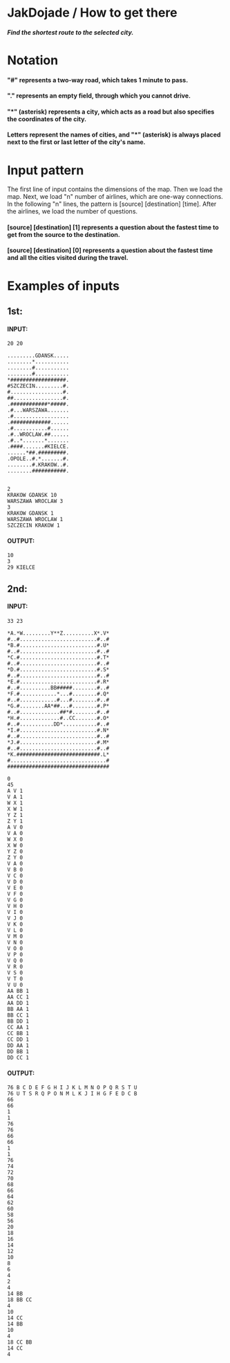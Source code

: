 
# JakDojade / How to get there

##### Find the shortest route to the selected city.

# Notation
#### "#" represents a two-way road, which takes 1 minute to pass.
#### "." represents an empty field, through which you cannot drive.
#### "*" (asterisk) represents a city, which acts as a road but also specifies the coordinates of the city.
#### Letters represent the names of cities, and "*" (asterisk) is always placed next to the first or last letter of the city's name.

# Input pattern
 The first line of input contains the dimensions of the map. Then we load the map. 
 Next, we load "n" number of airlines, which are one-way connections.
 In the following "n" lines, the pattern is [source] [destination] [time].
 After the airlines, we load the number of questions.

#### [source] [destination] [1] represents a question about the fastest time to get from the source to the destination.
#### [source] [destination] [0] represents a question about the fastest time and all the cities visited during the travel.

# Examples of inputs

## 1st:

#### INPUT:
```
20 20

.........GDANSK.....
........*...........
........#...........
........#...........
*##################.
#SZCZECIN.........#.
#.................#.
##................#.
.############*#####.
.#...WARSZAWA.......
.#..................
.#############......
.#...........#......
.#..WROCLAW.##......
.#..*.......*.......
.####.......#KIELCE.
......*##.#########.
.OPOLE..#.*.......#.
........#.KRAKOW..#.
........###########.


2
KRAKOW GDANSK 10
WARSZAWA WROCLAW 3
3
KRAKOW GDANSK 1
WARSZAWA WROCLAW 1
SZCZECIN KRAKOW 1
```
#### OUTPUT:
```
10
3
29 KIELCE
```
## 2nd:

#### INPUT:
```
33 23

*A.*W.........Y**Z..........X*.V*
#..#.........................#..#
*B.#.........................#.U*
#..#.........................#..#
*C.#.........................#.T*
#..#.........................#..#
*D.#.........................#.S*
#..#.........................#..#
*E.#.........................#.R*
#..#..........BB#####........#..#
*F.#............*...#........#.Q*
#..#............#...#........#..#
*G.#........AA*##...#........#.P*
#..#.............##*#........#..#
*H.#.............#..CC.......#.O*
#..#...........DD*...........#..#
*I.#.........................#.N*
#..#.........................#..#
*J.#.........................#.M*
#..#.........................#..#
*K.###########################.L*
#...............................#
#################################

0
45
A V 1
V A 1
W X 1
X W 1
Y Z 1
Z Y 1
A V 0
V A 0
W X 0
X W 0
Y Z 0
Z Y 0
V A 0
V B 0
V C 0
V D 0
V E 0
V F 0
V G 0
V H 0
V I 0
V J 0
V K 0
V L 0
V M 0
V N 0
V O 0
V P 0
V Q 0
V R 0
V S 0
V T 0
V U 0
AA BB 1
AA CC 1
AA DD 1
BB AA 1
BB CC 1
BB DD 1
CC AA 1
CC BB 1
CC DD 1
DD AA 1
DD BB 1
DD CC 1
```
#### OUTPUT:
```
76 B C D E F G H I J K L M N O P Q R S T U
76 U T S R Q P O N M L K J I H G F E D C B
66
66
1
1
76
76
66
66
1
1
76
74
72
70
68
66
64
62
60
58
56
20
18
16
14
12
10
8
6
4
2
4
14 BB
18 BB CC
4
10
14 CC
14 BB
10
4
18 CC BB
14 CC
4
```
